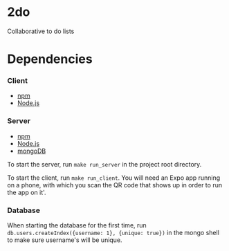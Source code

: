 # 2do

Collaborative to do lists

# Dependencies

### Client

- [npm](https://www.npmjs.com)
- [Node.js](https://nodejs.org/)

### Server

- [npm](https://www.npmjs.com)
- [Node.js](https://nodejs.org/)
- [mongoDB](https://www.mongodb.com)

To start the server, run `make run_server` in the project root directory.

To start the client, run `make run_client`. You will need an Expo app running
on a phone, with which you scan the QR code that shows up in order to run the
app on it'.

### Database
When starting the database for the first time, run `db.users.createIndex({username: 1}, {unique: true})` in the mongo shell to make sure username's will be unique.